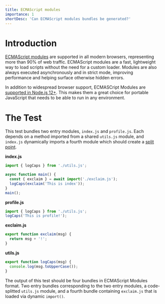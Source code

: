 ```yaml
---
title: ECMAScript modules
importance: 1
shortDesc: 'Can ECMAScript modules bundles be generated?'
---
```


# Introduction

[ECMAScript modules] are supported in all modern browsers, representing more than 90% of web traffic. ECMAScript modules are a fast, lightweight way to load scripts without the need for a custom loader. Modules are also always executed asynchronously and in strict mode, improving performance and helping surface otherwise hidden errors.

In addition to widespread browser support, ECMASCript Modules are [supported in Node.js 12+](https://nodejs.org/api/esm.html). This makes them a great choice for portable JavaScript that needs to be able to run in any environment.

# The Test

This test bundles two entry modules, `index.js` and `profile.js`. Each depends on a method imported from a shared `utils.js` module, and `index.js` dynamically imports a fourth module which should create a [split point](/code-splitting/dynamic-import).

**index.js**

```js
import { logCaps } from './utils.js';

async function main() {
  const { exclaim } = await import('./exclaim.js');
  logCaps(exclaim('This is index'));
}
main();
```

**profile.js**

```js
import { logCaps } from './utils.js';
logCaps('This is profile!');
```

**exclaim.js**

```js
export function exclaim(msg) {
  return msg + '!';
}
```

**utils.js**

```js
export function logCaps(msg) {
  console.log(msg.toUpperCase());
}
```

The output of this test should be four bundles in ECMAScript Modules format. Two entry bundles corresponding to the two entry modules, a code-splitted `utils.js` module, and a fourth bundle containing `exclaim.js` that is loaded via dynamic `import()`.

[ecmascript modules]: https://exploringjs.com/es6/ch_modules.html#sec_basics-of-es6-modules
